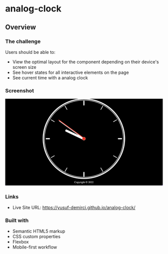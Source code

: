 # analog-clock

## Overview

### The challenge

Users should be able to:

- View the optimal layout for the component depending on their device's screen size
- See hover states for all interactive elements on the page
- See current time with a analog clock

### Screenshot

![./screenshot.png](./img/screenshot.png)

### Links

- Live Site URL: https://yusuf-demirci.github.io/analog-clock/

### Built with

- Semantic HTML5 markup
- CSS custom properties
- Flexbox
- Mobile-first workflow
